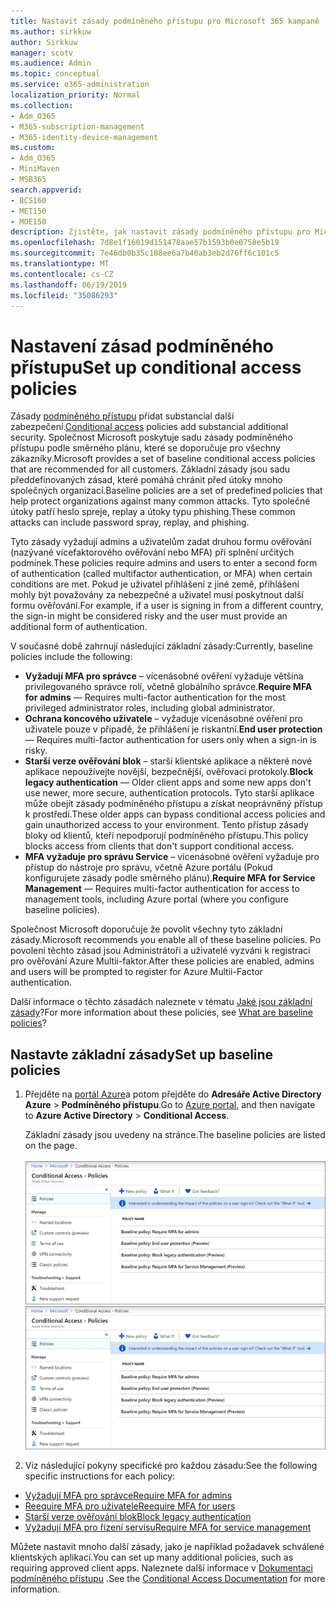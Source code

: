 ```yaml
---
title: Nastavit zásady podmíněného přístupu pro Microsoft 365 kampaně
ms.author: sirkkuw
author: Sirkkuw
manager: scotv
ms.audience: Admin
ms.topic: conceptual
ms.service: o365-administration
localization_priority: Normal
ms.collection:
- Adm_O365
- M365-subscription-management
- M365-identity-device-management
ms.custom:
- Adm_O365
- MiniMaven
- MSB365
search.appverid:
- BCS160
- MET150
- MOE150
description: Zjistěte, jak nastavit zásady podmíněného přístupu pro Microsoft 365 kampaně.
ms.openlocfilehash: 7d8e1f16019d151478aae57b1593b0e0758e5b19
ms.sourcegitcommit: 7e46db0b35c188ee6a7b40ab3eb2d76ff6c101c5
ms.translationtype: MT
ms.contentlocale: cs-CZ
ms.lasthandoff: 06/19/2019
ms.locfileid: "35086293"
---
```

# <a name="set-up-conditional-access-policies"></a><span data-ttu-id="fdb38-103">Nastavení zásad podmíněného přístupu</span><span class="sxs-lookup"><span data-stu-id="fdb38-103">Set up conditional access policies</span></span>

<span data-ttu-id="fdb38-104">Zásady [podmíněného přístupu](https://docs.microsoft.com/azure/active-directory/conditional-access/overview) přidat substancial další zabezpečení.</span><span class="sxs-lookup"><span data-stu-id="fdb38-104">[Conditional access](https://docs.microsoft.com/azure/active-directory/conditional-access/overview) policies add substancial additional security.</span></span> <span data-ttu-id="fdb38-105">Společnost Microsoft poskytuje sadu zásady podmíněného přístupu podle směrného plánu, které se doporučuje pro všechny zákazníky.</span><span class="sxs-lookup"><span data-stu-id="fdb38-105">Microsoft provides a set of baseline conditional access policies that are recommended for all customers.</span></span> <span data-ttu-id="fdb38-106">Základní zásady jsou sadu předdefinovaných zásad, které pomáhá chránit před útoky mnoho společných organizací.</span><span class="sxs-lookup"><span data-stu-id="fdb38-106">Baseline policies are a set of predefined policies that help protect organizations against many common attacks.</span></span> <span data-ttu-id="fdb38-107">Tyto společné útoky patří heslo spreje, replay a útoky typu phishing.</span><span class="sxs-lookup"><span data-stu-id="fdb38-107">These common attacks can include password spray, replay, and phishing.</span></span>

<span data-ttu-id="fdb38-108">Tyto zásady vyžadují admins a uživatelům zadat druhou formu ověřování (nazývané vícefaktorového ověřování nebo MFA) při splnění určitých podmínek.</span><span class="sxs-lookup"><span data-stu-id="fdb38-108">These policies require admins and users to enter a second form of authentication (called multifactor authentication, or MFA) when certain conditions are met.</span></span> <span data-ttu-id="fdb38-109">Pokud je uživatel přihlášení z jiné země, přihlášení mohly být považovány za nebezpečné a uživatel musí poskytnout další formu ověřování.</span><span class="sxs-lookup"><span data-stu-id="fdb38-109">For example, if a user is signing in from a different country, the sign-in might be considered risky and the user must provide an additional form of authentication.</span></span> 

<span data-ttu-id="fdb38-110">V současné době zahrnují následující základní zásady:</span><span class="sxs-lookup"><span data-stu-id="fdb38-110">Currently, baseline policies include the following:</span></span>
- <span data-ttu-id="fdb38-111">**Vyžadují MFA pro správce** – vícenásobné ověření vyžaduje většina privilegovaného správce rolí, včetně globálního správce.</span><span class="sxs-lookup"><span data-stu-id="fdb38-111">**Require MFA for admins** — Requires multi-factor authentication for the most privileged administrator roles, including global administrator.</span></span>
- <span data-ttu-id="fdb38-112">**Ochrana koncového uživatele** – vyžaduje vícenásobné ověření pro uživatele pouze v případě, že přihlášení je riskantní.</span><span class="sxs-lookup"><span data-stu-id="fdb38-112">**End user protection** — Requires multi-factor authentication for users only when a sign-in is risky.</span></span> 
- <span data-ttu-id="fdb38-113">**Starší verze ověřování blok** – starší klientské aplikace a některé nové aplikace nepoužívejte novější, bezpečnější, ověřovací protokoly.</span><span class="sxs-lookup"><span data-stu-id="fdb38-113">**Block legacy authentication** — Older client apps and some new apps don't use newer, more secure, authentication protocols.</span></span> <span data-ttu-id="fdb38-114">Tyto starší aplikace může obejít zásady podmíněného přístupu a získat neoprávněný přístup k prostředí.</span><span class="sxs-lookup"><span data-stu-id="fdb38-114">These older apps can bypass conditional access policies and gain unauthorized access to your environment.</span></span> <span data-ttu-id="fdb38-115">Tento přístup zásady bloky od klientů, kteří nepodporují podmíněného přístupu.</span><span class="sxs-lookup"><span data-stu-id="fdb38-115">This policy blocks access from clients that don't support conditional access.</span></span> 
- <span data-ttu-id="fdb38-116">**MFA vyžaduje pro správu Service** – vícenásobné ověření vyžaduje pro přístup do nástroje pro správu, včetně Azure portálu (Pokud konfigurujete zásady podle směrného plánu).</span><span class="sxs-lookup"><span data-stu-id="fdb38-116">**Require MFA for Service Management** — Requires multi-factor authentication for access to management tools, including Azure portal (where you configure baseline policies).</span></span> 

<span data-ttu-id="fdb38-117">Společnost Microsoft doporučuje že povolit všechny tyto základní zásady.</span><span class="sxs-lookup"><span data-stu-id="fdb38-117">Microsoft recommends you enable all of these baseline policies.</span></span> <span data-ttu-id="fdb38-118">Po povolení těchto zásad jsou Administrátoři a uživatelé vyzváni k registraci pro ověřování Azure Multii-faktor.</span><span class="sxs-lookup"><span data-stu-id="fdb38-118">After these policies are enabled, admins and users will be prompted to register for Azure Multii-Factor authentication.</span></span>

<span data-ttu-id="fdb38-119">Další informace o těchto zásadách naleznete v tématu [Jaké jsou základní zásady](https://docs.microsoft.com/azure/active-directory/conditional-access/concept-baseline-protection)?</span><span class="sxs-lookup"><span data-stu-id="fdb38-119">For more information about these policies, see [What are baseline policies](https://docs.microsoft.com/azure/active-directory/conditional-access/concept-baseline-protection)?</span></span>


## <a name="set-up-baseline-policies"></a><span data-ttu-id="fdb38-120">Nastavte základní zásady</span><span class="sxs-lookup"><span data-stu-id="fdb38-120">Set up baseline policies</span></span>

1. <span data-ttu-id="fdb38-121">Přejděte na [portál Azure](https://portal.azure.com)a potom přejděte do **Adresáře Active Directory Azure** \> **Podmíněného přístupu**.</span><span class="sxs-lookup"><span data-stu-id="fdb38-121">Go to [Azure portal](https://portal.azure.com), and then navigate to **Azure Active Directory** \> **Conditional Access**.</span></span>
    
    <span data-ttu-id="fdb38-122">Základní zásady jsou uvedeny na stránce.</span><span class="sxs-lookup"><span data-stu-id="fdb38-122">The baseline policies are listed on the page.</span></span> <br/> <br/>
    <span data-ttu-id="fdb38-123">![Stránka, která obsahuje základní zásady podmíněného přístupu.](media/baslinepolicies.png)</span><span class="sxs-lookup"><span data-stu-id="fdb38-123">![Page that lists baseline policies for conditional access.](media/baslinepolicies.png)</span></span>
1. <span data-ttu-id="fdb38-124">Viz následující pokyny specifické pro každou zásadu:</span><span class="sxs-lookup"><span data-stu-id="fdb38-124">See the following specific instructions for each policy:</span></span>

  - [<span data-ttu-id="fdb38-125">Vyžadují MFA pro správce</span><span class="sxs-lookup"><span data-stu-id="fdb38-125">Require MFA for admins</span></span>](https://docs.microsoft.com/en-us/azure/active-directory/conditional-access/howto-baseline-protect-administrators)
- [<span data-ttu-id="fdb38-126">Reequire MFA pro uživatele</span><span class="sxs-lookup"><span data-stu-id="fdb38-126">Reequire MFA for users</span></span>](https://docs.microsoft.com/en-us/azure/active-directory/conditional-access/howto-baseline-protect-end-users)  
 - [<span data-ttu-id="fdb38-127">Starší verze ověřování blok</span><span class="sxs-lookup"><span data-stu-id="fdb38-127">Block legacy authentication</span></span>](https://docs.microsoft.com/en-us/azure/active-directory/conditional-access/howto-baseline-protect-legacy-auth)
  - [<span data-ttu-id="fdb38-128">Vyžadují MFA pro řízení servisu</span><span class="sxs-lookup"><span data-stu-id="fdb38-128">Require MFA for service management</span></span>](https://docs.microsoft.com/azure/active-directory/conditional-access/howto-baseline-protect-azure)

<span data-ttu-id="fdb38-129">Můžete nastavit mnoho další zásady, jako je například požadavek schválené klientských aplikací.</span><span class="sxs-lookup"><span data-stu-id="fdb38-129">You can set up many additional policies, such as requiring approved client apps.</span></span> <span data-ttu-id="fdb38-130">Naleznete další informace v [Dokumentaci podmíněného přístupu](https://docs.microsoft.com/azure/active-directory/conditional-access/) .</span><span class="sxs-lookup"><span data-stu-id="fdb38-130">See the [Conditional Access Documentation](https://docs.microsoft.com/azure/active-directory/conditional-access/) for more information.</span></span>